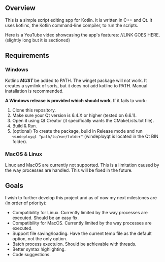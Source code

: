 ## Overview

This is a simple script editing app for Kotlin. 
It is written in C++ and Qt. It uses kotlinc, the Kotlin command-line compiler, to run the scripts.

Here is a YouTube video showcasing the app's features: //LINK GOES HERE. (slightly long but it is sectioned)

## Requirements

### Windows
Kotlinc ***MUST*** be added to PATH. The winget package will not work. It creates a symlink of sorts, but it does not add kotlinc to PATH.
Manual installation is recommended.

**A Windows release is provided which should work**. If it fails to work:
1. Clone this repository.
2. Make sure your Qt version is 6.4.X or higher (tested on 6.6.1).
3. Open it using Qt Creator (it specifically wants the CMakeLists.txt file).
4. Build & Run.
5. (optional) To create the package, build in Release mode and run `windeployqt "path/to/exe/folder"` (windeployqt is located in the Qt BIN folder).

### MacOS & Linux
Linux and MacOS are currently not supported. This is a limitation caused by the way processes are handled. This will be fixed in the future.

## Goals
I wish to further develop this project and as of now my next milestones are (in order of priority):
- Compatibility for Linux. Currently limited by the way processes are executed. Should be an easy fix.
- Compatibility for MacOS. Currently limited by the way processes are executed.
- Support file saving/loading. Have the current temp file as the default option, not the only option.
- Batch process exectuion. Should be achievable with threads.
- Better syntax highlighting.
- Code suggestions.
